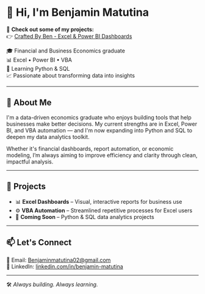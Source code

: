 # 👋 Hi, I'm Benjamin Matutina

🚀 **Check out some of my projects:**  
👉 [Crafted By Ben - Excel & Power BI Dashboards](https://github.com/Benjamin-Matutina/crafted-by-ben)

🎓 Financial and Business Economics graduate  
📊 Excel • Power BI • VBA  
🧠 Learning Python & SQL  
📈 Passionate about transforming data into insights

---

## 💼 About Me

I'm a data-driven economics graduate who enjoys building tools that help businesses make better decisions. My current strengths are in Excel, Power BI, and VBA automation — and I'm now expanding into Python and SQL to deepen my data analytics toolkit.

Whether it's financial dashboards, report automation, or economic modeling, I’m always aiming to improve efficiency and clarity through clean, impactful analysis.

---

## 📂 Projects

- 📊 **Excel Dashboards** – Visual, interactive reports for business use  
- ⚙️ **VBA Automation** – Streamlined repetitive processes for Excel users  
- 🧪 **Coming Soon** – Python & SQL data analytics projects

---

## 📫 Let's Connect

📧 Email: [Benjaminmatutina02@gmail.com](mailto:Benjaminmatutina02@gmail.com)  
🔗 LinkedIn: [linkedin.com/in/benjamin-matutina](https://www.linkedin.com/in/benjamin-matutina/details/organizations/)

---

🛠️ *Always building. Always learning.*
